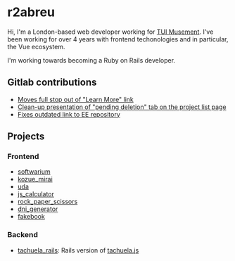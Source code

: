 # r2abreu

Hi, I'm a London-based web developer working for [TUI Musement](https://www.tuimusement.com/us/). I've been working for over 4 years with frontend techonologies and in particular, the Vue ecosystem.

I'm working towards becoming a Ruby on Rails developer.

## Gitlab contributions

- [Moves full stop out of "Learn More" link](https://gitlab.com/gitlab-org/gitlab/-/merge_requests/145192)
- [Clean-up presentation of "pending deletion" tab on the project list page](https://gitlab.com/gitlab-org/gitlab/-/merge_requests/148594)
- [Fixes outdated link to EE repository](https://gitlab.com/gitlab-com/content-sites/handbook/-/merge_requests/4776)

## Projects 

### Frontend

- [softwarium](https://gitlab.com/r2abreu/softwarium)
- [kozue_mirai](https://gitlab.com/r2abreu/kozue_mirai)
- [uda](https://gitlab.com/r2abreu/uda)
- [js_calculator](https://gitlab.com/r2abreu/js_calculator)
- [rock_paper_scissors](https://gitlab.com/r2abreu/rock_paper_scissors)
- [dni_generator](https://gitlab.com/r2abreu/dni_generator)
- [fakebook](https://gitlab.com/r2abreu/fakebook)


### Backend

- [tachuela_rails](https://gitlab.com/r2abreu/tachuela_rails/-/settings/repository): Rails version of [tachuela.js](https://gitlab.com/r2abreu/tachuela_rails)